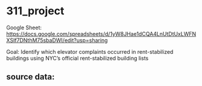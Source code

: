 # 311_project

Google Sheet: https://docs.google.com/spreadsheets/d/1yW8JHae1dCQA4LnUtDtUxLWFNXSIf7DNthM75sbaDWI/edit?usp=sharing

Goal: Identify which elevator complaints occurred in rent-stabilized buildings using NYC’s official rent-stabilized building lists
## source data: 

